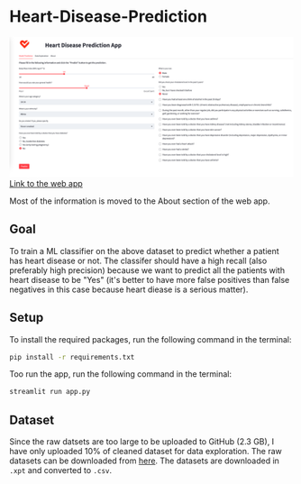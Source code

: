 # Heart-Disease-Prediction

![app screenshot](images/app_screenshot.png)
[Link to the web app](https://daniel-zm-fang-heart-disease-prediction-app-tu1ok4.streamlit.app/)

Most of the information is moved to the About section of the web app.

## Goal
To train a ML classifier on the above dataset to predict whether a patient has heart disease or not. The classifer should have a high recall (also preferably high precision) because we want to predict all the patients with heart disease to be "Yes" (it's better to have more false positives than false negatives in this case because heart diease is a serious matter).

## Setup
To install the required packages, run the following command in the terminal:
```bash
pip install -r requirements.txt
```
Too run the app, run the following command in the terminal:
```bash
streamlit run app.py
```

## Dataset
Since the raw datsets are too large to be uploaded to GitHub (2.3 GB), I have only uploaded 10% of cleaned dataset for data exploration. The raw datasets can be downloaded from
[here](https://www.cdc.gov/brfss/annual_data/annual_data.htm). The datasets are downloaded in `.xpt` and converted to `.csv`.